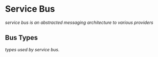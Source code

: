 # Service Bus #
_service bus is an abstracted messaging architecture to various providers_


## Bus Types ##
_types used by service bus._